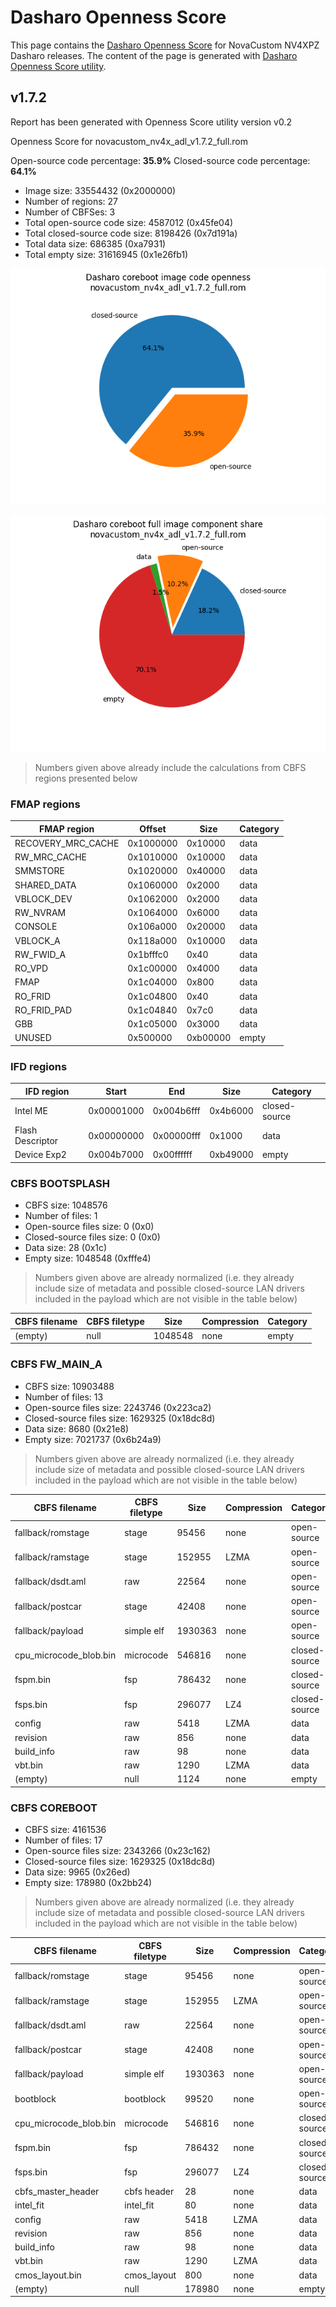 # Dasharo Openness Score

This page contains the [Dasharo Openness
Score](../../glossary.md#dasharo-openness-score) for NovaCustom NV4XPZ Dasharo
releases. The content of the page is generated with [Dasharo Openness Score
utility](https://github.com/Dasharo/Openness-Score).

## v1.7.2

Report has been generated with Openness Score utility version v0.2

Openness Score for novacustom_nv4x_adl_v1.7.2_full.rom

Open-source code percentage: **35.9%**
Closed-source code percentage: **64.1%**

* Image size: 33554432 (0x2000000)
* Number of regions: 27
* Number of CBFSes: 3
* Total open-source code size: 4587012 (0x45fe04)
* Total closed-source code size: 8198426 (0x7d191a)
* Total data size: 686385 (0xa7931)
* Total empty size: 31616945 (0x1e26fb1)

![](novacustom_nv4x_adl_v1.7.2_full.rom_openness_chart.png)

![](novacustom_nv4x_adl_v1.7.2_full.rom_openness_chart_full_image.png)

> Numbers given above already include the calculations from CBFS regions
> presented below

### FMAP regions

| FMAP region | Offset | Size | Category |
| ----------- | ------ | ---- | -------- |
| RECOVERY_MRC_CACHE | 0x1000000 | 0x10000 | data |
| RW_MRC_CACHE | 0x1010000 | 0x10000 | data |
| SMMSTORE | 0x1020000 | 0x40000 | data |
| SHARED_DATA | 0x1060000 | 0x2000 | data |
| VBLOCK_DEV | 0x1062000 | 0x2000 | data |
| RW_NVRAM | 0x1064000 | 0x6000 | data |
| CONSOLE | 0x106a000 | 0x20000 | data |
| VBLOCK_A | 0x118a000 | 0x10000 | data |
| RW_FWID_A | 0x1bfffc0 | 0x40 | data |
| RO_VPD | 0x1c00000 | 0x4000 | data |
| FMAP | 0x1c04000 | 0x800 | data |
| RO_FRID | 0x1c04800 | 0x40 | data |
| RO_FRID_PAD | 0x1c04840 | 0x7c0 | data |
| GBB | 0x1c05000 | 0x3000 | data |
| UNUSED | 0x500000 | 0xb00000 | empty |

### IFD regions

| IFD region | Start | End | Size | Category |
| -------------- | ----- | --- | ---- | -------- |
| Intel ME | 0x00001000 | 0x004b6fff | 0x4b6000 | closed-source |
| Flash Descriptor | 0x00000000 | 0x00000fff | 0x1000 | data |
| Device Exp2 | 0x004b7000 | 0x00ffffff | 0xb49000 | empty |

### CBFS BOOTSPLASH

* CBFS size: 1048576
* Number of files: 1
* Open-source files size: 0 (0x0)
* Closed-source files size: 0 (0x0)
* Data size: 28 (0x1c)
* Empty size: 1048548 (0xfffe4)

> Numbers given above are already normalized (i.e. they already include size
> of metadata and possible closed-source LAN drivers included in the payload
> which are not visible in the table below)

| CBFS filename | CBFS filetype | Size | Compression | Category |
| ------------- | ------------- | ---- | ----------- | -------- |
| (empty) | null | 1048548 | none | empty |

### CBFS FW_MAIN_A

* CBFS size: 10903488
* Number of files: 13
* Open-source files size: 2243746 (0x223ca2)
* Closed-source files size: 1629325 (0x18dc8d)
* Data size: 8680 (0x21e8)
* Empty size: 7021737 (0x6b24a9)

> Numbers given above are already normalized (i.e. they already include size
> of metadata and possible closed-source LAN drivers included in the payload
> which are not visible in the table below)

| CBFS filename | CBFS filetype | Size | Compression | Category |
| ------------- | ------------- | ---- | ----------- | -------- |
| fallback/romstage | stage | 95456 | none | open-source |
| fallback/ramstage | stage | 152955 | LZMA | open-source |
| fallback/dsdt.aml | raw | 22564 | none | open-source |
| fallback/postcar | stage | 42408 | none | open-source |
| fallback/payload | simple elf | 1930363 | none | open-source |
| cpu_microcode_blob.bin | microcode | 546816 | none | closed-source |
| fspm.bin | fsp | 786432 | none | closed-source |
| fsps.bin | fsp | 296077 | LZ4 | closed-source |
| config | raw | 5418 | LZMA | data |
| revision | raw | 856 | none | data |
| build_info | raw | 98 | none | data |
| vbt.bin | raw | 1290 | LZMA | data |
| (empty) | null | 1124 | none | empty |

### CBFS COREBOOT

* CBFS size: 4161536
* Number of files: 17
* Open-source files size: 2343266 (0x23c162)
* Closed-source files size: 1629325 (0x18dc8d)
* Data size: 9965 (0x26ed)
* Empty size: 178980 (0x2bb24)

> Numbers given above are already normalized (i.e. they already include size
> of metadata and possible closed-source LAN drivers included in the payload
> which are not visible in the table below)

| CBFS filename | CBFS filetype | Size | Compression | Category |
| ------------- | ------------- | ---- | ----------- | -------- |
| fallback/romstage | stage | 95456 | none | open-source |
| fallback/ramstage | stage | 152955 | LZMA | open-source |
| fallback/dsdt.aml | raw | 22564 | none | open-source |
| fallback/postcar | stage | 42408 | none | open-source |
| fallback/payload | simple elf | 1930363 | none | open-source |
| bootblock | bootblock | 99520 | none | open-source |
| cpu_microcode_blob.bin | microcode | 546816 | none | closed-source |
| fspm.bin | fsp | 786432 | none | closed-source |
| fsps.bin | fsp | 296077 | LZ4 | closed-source |
| cbfs_master_header | cbfs header | 28 | none | data |
| intel_fit | intel_fit | 80 | none | data |
| config | raw | 5418 | LZMA | data |
| revision | raw | 856 | none | data |
| build_info | raw | 98 | none | data |
| vbt.bin | raw | 1290 | LZMA | data |
| cmos_layout.bin | cmos_layout | 800 | none | data |
| (empty) | null | 178980 | none | empty |
